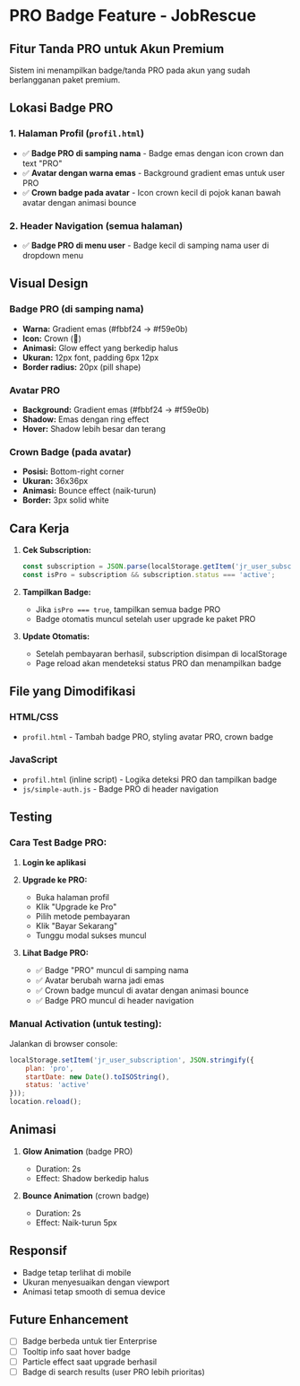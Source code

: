 # PRO Badge Feature - JobRescue

## Fitur Tanda PRO untuk Akun Premium

Sistem ini menampilkan badge/tanda PRO pada akun yang sudah berlangganan paket premium.

## Lokasi Badge PRO

### 1. **Halaman Profil** (`profil.html`)
- ✅ **Badge PRO di samping nama** - Badge emas dengan icon crown dan text "PRO"
- ✅ **Avatar dengan warna emas** - Background gradient emas untuk user PRO
- ✅ **Crown badge pada avatar** - Icon crown kecil di pojok kanan bawah avatar dengan animasi bounce

### 2. **Header Navigation** (semua halaman)
- ✅ **Badge PRO di menu user** - Badge kecil di samping nama user di dropdown menu

## Visual Design

### Badge PRO (di samping nama)
- **Warna:** Gradient emas (#fbbf24 → #f59e0b)
- **Icon:** Crown (👑)
- **Animasi:** Glow effect yang berkedip halus
- **Ukuran:** 12px font, padding 6px 12px
- **Border radius:** 20px (pill shape)

### Avatar PRO
- **Background:** Gradient emas (#fbbf24 → #f59e0b)
- **Shadow:** Emas dengan ring effect
- **Hover:** Shadow lebih besar dan terang

### Crown Badge (pada avatar)
- **Posisi:** Bottom-right corner
- **Ukuran:** 36x36px
- **Animasi:** Bounce effect (naik-turun)
- **Border:** 3px solid white

## Cara Kerja

1. **Cek Subscription:**
   ```javascript
   const subscription = JSON.parse(localStorage.getItem('jr_user_subscription') || 'null');
   const isPro = subscription && subscription.status === 'active';
   ```

2. **Tampilkan Badge:**
   - Jika `isPro === true`, tampilkan semua badge PRO
   - Badge otomatis muncul setelah user upgrade ke paket PRO

3. **Update Otomatis:**
   - Setelah pembayaran berhasil, subscription disimpan di localStorage
   - Page reload akan mendeteksi status PRO dan menampilkan badge

## File yang Dimodifikasi

### HTML/CSS
- `profil.html` - Tambah badge PRO, styling avatar PRO, crown badge

### JavaScript
- `profil.html` (inline script) - Logika deteksi PRO dan tampilkan badge
- `js/simple-auth.js` - Badge PRO di header navigation

## Testing

### Cara Test Badge PRO:

1. **Login ke aplikasi**
2. **Upgrade ke PRO:**
   - Buka halaman profil
   - Klik "Upgrade ke Pro"
   - Pilih metode pembayaran
   - Klik "Bayar Sekarang"
   - Tunggu modal sukses muncul

3. **Lihat Badge PRO:**
   - ✅ Badge "PRO" muncul di samping nama
   - ✅ Avatar berubah warna jadi emas
   - ✅ Crown badge muncul di avatar dengan animasi bounce
   - ✅ Badge PRO muncul di header navigation

### Manual Activation (untuk testing):

Jalankan di browser console:
```javascript
localStorage.setItem('jr_user_subscription', JSON.stringify({
    plan: 'pro',
    startDate: new Date().toISOString(),
    status: 'active'
}));
location.reload();
```

## Animasi

1. **Glow Animation** (badge PRO)
   - Duration: 2s
   - Effect: Shadow berkedip halus

2. **Bounce Animation** (crown badge)
   - Duration: 2s
   - Effect: Naik-turun 5px

## Responsif

- Badge tetap terlihat di mobile
- Ukuran menyesuaikan dengan viewport
- Animasi tetap smooth di semua device

## Future Enhancement

- [ ] Badge berbeda untuk tier Enterprise
- [ ] Tooltip info saat hover badge
- [ ] Particle effect saat upgrade berhasil
- [ ] Badge di search results (user PRO lebih prioritas)
